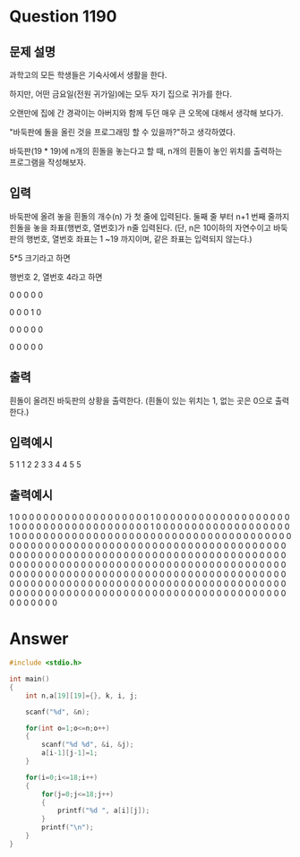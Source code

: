 Question 1190
==================
문제 설명
------------------
과학고의 모든 학생들은 기숙사에서 생활을 한다.

하지만, 어떤 금요일(전원 귀가일)에는 모두 자기 집으로 귀가를 한다.

오랜만에 집에 간 경곽이는 아버지와 함께 두던 매우 큰 오목에 대해서 생각해 보다가.

"바둑판에 돌을 올린 것을 프로그래밍 할 수 있을까?"하고 생각하였다.

바둑판(19 * 19)에 n개의 흰돌을 놓는다고 할 때, n개의 흰돌이 놓인 위치를 출력하는 프로그램을 작성해보자.

입력
------------------
바둑판에 올려 놓을 흰돌의 개수(n) 가 첫 줄에 입력된다.
둘째 줄 부터 n+1 번째 줄까지 힌돌을 놓을 좌표(행번호, 열번호)가 n줄 입력된다.
(단, n은 10이하의 자연수이고 바둑 판의 행번호, 열번호 좌표는 1 ~19 까지이며, 같은 좌표는 입력되지 않는다.)

5*5 크기라고 하면

행번호 2, 열번호 4라고 하면

0 0 0 0 0

0 0 0 1 0

0 0 0 0 0

0 0 0 0 0

출력
------------------
흰돌이 올려진 바둑판의 상황을 출력한다.
(흰돌이 있는 위치는 1, 없는 곳은 0으로 출력한다.)

입력예시
------------------
5
1 1
2 2
3 3
4 4
5 5

출력예시
------------------
1 0 0 0 0 0 0 0 0 0 0 0 0 0 0 0 0 0 0 
0 1 0 0 0 0 0 0 0 0 0 0 0 0 0 0 0 0 0 
0 0 1 0 0 0 0 0 0 0 0 0 0 0 0 0 0 0 0 
0 0 0 1 0 0 0 0 0 0 0 0 0 0 0 0 0 0 0 
0 0 0 0 1 0 0 0 0 0 0 0 0 0 0 0 0 0 0 
0 0 0 0 0 0 0 0 0 0 0 0 0 0 0 0 0 0 0 
0 0 0 0 0 0 0 0 0 0 0 0 0 0 0 0 0 0 0 
0 0 0 0 0 0 0 0 0 0 0 0 0 0 0 0 0 0 0 
0 0 0 0 0 0 0 0 0 0 0 0 0 0 0 0 0 0 0 
0 0 0 0 0 0 0 0 0 0 0 0 0 0 0 0 0 0 0 
0 0 0 0 0 0 0 0 0 0 0 0 0 0 0 0 0 0 0 
0 0 0 0 0 0 0 0 0 0 0 0 0 0 0 0 0 0 0 
0 0 0 0 0 0 0 0 0 0 0 0 0 0 0 0 0 0 0 
0 0 0 0 0 0 0 0 0 0 0 0 0 0 0 0 0 0 0 
0 0 0 0 0 0 0 0 0 0 0 0 0 0 0 0 0 0 0 
0 0 0 0 0 0 0 0 0 0 0 0 0 0 0 0 0 0 0 
0 0 0 0 0 0 0 0 0 0 0 0 0 0 0 0 0 0 0 
0 0 0 0 0 0 0 0 0 0 0 0 0 0 0 0 0 0 0 
0 0 0 0 0 0 0 0 0 0 0 0 0 0 0 0 0 0 0 

Answer
==================
```cpp
#include <stdio.h>

int main()
{
    int n,a[19][19]={}, k, i, j;

    scanf("%d", &n);

    for(int o=1;o<=n;o++)
    {
        scanf("%d %d", &i, &j);
        a[i-1][j-1]=1;
    }

    for(i=0;i<=18;i++)
    {
        for(j=0;j<=18;j++)
        {
            printf("%d ", a[i][j]);
        }
        printf("\n");
    }
}
```
